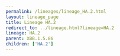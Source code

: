 ```yaml
---
permalink: /lineages/lineage_HA.2.html
layout: lineage_page
title: Lineage HA.2
redirect_to: ../lineage.html?lineage=HA.2
lineage: HA.2
parent: XBB.1.5.86
children: ['HA.2']
---
```

